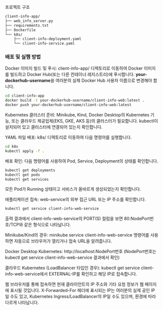 프로젝트 구조
```Bash
client-info-app/
├── web_info_server.py
├── requirements.txt
├── Dockerfile
└── k8s/
    ├── client-info-deployment.yaml
    └── client-info-service.yaml
```

### 배포 및 실행 방법
Docker 이미지 빌드 및 푸시:
client-info-app/ 디렉토리로 이동하여 Docker 이미지를 빌드하고 Docker Hub(또는 다른 컨테이너 레지스트리)에 푸시합니다. **your-dockerhub-username**을 여러분의 실제 Docker Hub 사용자 이름으로 변경해야 합니다.

```Bash
cd client-info-app
docker build -t your-dockerhub-username/client-info-web:latest .
docker push your-dockerhub-username/client-info-web:latest
```

Kubernetes 클러스터 준비:
Minikube, Kind, Docker Desktop의 Kubernetes 기능, 또는 클라우드 제공업체(EKS, GKE, AKS 등)의 클러스터가 필요합니다. kubectl이 설치되어 있고 클러스터에 연결되어 있는지 확인합니다.

YAML 파일 배포:
k8s/ 디렉토리로 이동하여 다음 명령어를 실행합니다.

```Bash
cd k8s
kubectl apply -f .
```

배포 확인:
다음 명령어를 사용하여 Pod, Service, Deployment의 상태를 확인합니다.

```Bash
kubectl get deployments
kubectl get pods
kubectl get services
```
모든 Pod가 Running 상태이고 서비스가 올바르게 생성되었는지 확인합니다.

애플리케이션 접속:
web-service의 외부 접근 URL 또는 IP 주소를 확인합니다.

```Bash
kubectl get service client-info-web-service
```
출력 결과에서 client-info-web-service의 PORT(S) 컬럼을 보면 80:NodePort번호/TCP와 같은 형식으로 나타납니다.

Minikube/Kind의 경우: minikube service client-info-web-service 명령어를 사용하면 자동으로 브라우저가 열리거나 접속 URL을 알려줍니다.

Docker Desktop Kubernetes: http://localhost:NodePort번호 (NodePort번호는 kubectl get service client-info-web-service 결과에서 확인)

클라우드 Kubernetes (LoadBalancer 타입인 경우): kubectl get service client-info-web-service에서 EXTERNAL-IP를 확인하고 해당 IP로 접속합니다.

웹 브라우저를 통해 접속하면 현재 클라이언트의 IP 주소와 기타 요청 정보가 웹 페이지에 표시될 것입니다. X-Forwarded-For 헤더에 표시되는 IP는 여러분의 실제 공인 IP일 수도 있고, Kubernetes Ingress/LoadBalancer의 IP일 수도 있으며, 환경에 따라 다르게 나타납니다.
